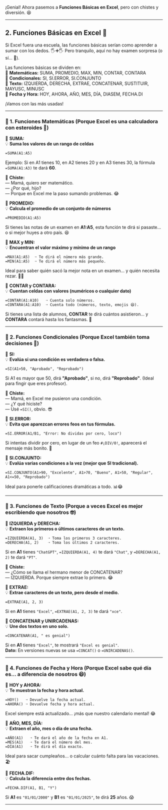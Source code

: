 ¡Genial! Ahora pasemos a **Funciones Básicas en Excel**, pero con chistes y diversión. 😆  

---

## **2. Funciones Básicas en Excel** 🧮  

Si Excel fuera una escuela, las funciones básicas serían como aprender a sumar con los dedos. 🖐️➕🖐️ Pero tranquilo, aquí no hay examen sorpresa (o sí… 🤔).  

Las funciones básicas se dividen en:  
🔹 **Matemáticas:** SUMA, PROMEDIO, MAX, MIN, CONTAR, CONTARA  
🔹 **Condicionales:** SI, SI.ERROR, SI.CONJUNTO  
🔹 **Texto:** IZQUIERDA, DERECHA, EXTRAE, CONCATENAR, SUSTITUIR, MAYUSC, MINUSC  
🔹 **Fecha y Hora:** HOY, AHORA, AÑO, MES, DÍA, DIASEM, FECHA.DI

¡Vamos con las más usadas!  

---

### **📌 1. Funciones Matemáticas (Porque Excel es una calculadora con esteroides 💪)**
  
🔹 **SUMA:**  
💡 **Suma los valores de un rango de celdas**  
```excel
=SUMA(A1:A5)
```  
Ejemplo: Si en A1 tienes 10, en A2 tienes 20 y en A3 tienes 30, la fórmula `=SUMA(A1:A3)` te dará **60**.  

📢 **Chiste:**  
— Mamá, quiero ser matemático.  
— ¿Por qué, hijo?  
— Porque en Excel me la paso sumando problemas. 😂  

🔹 **PROMEDIO:**  
💡 **Calcula el promedio de un conjunto de números**  
```excel
=PROMEDIO(A1:A5)
```  
Si tienes las notas de un examen en **A1:A5**, esta función te dirá si pasaste… o si mejor huyes a otro país. 😆  

🔹 **MAX y MIN:**  
💡 **Encuentran el valor máximo y mínimo de un rango**  
```excel
=MAX(A1:A5)  ➝ Te dirá el número más grande.  
=MIN(A1:A5)  ➝ Te dirá el número más pequeño.  
```  
Ideal para saber quién sacó la mejor nota en un examen… y quién necesita rezar. 🙏😂  

🔹 **CONTAR y CONTARA:**  
💡 **Cuentan celdas con valores (numéricos o cualquier dato)**  
```excel
=CONTAR(A1:A10)   ➝ Cuenta solo números.  
=CONTARA(A1:A10)  ➝ Cuenta todo (números, texto, emojis 😆).  
```  
Si tienes una lista de alumnos, **CONTAR** te dirá cuántos asistieron… y **CONTARA** contará hasta los fantasmas. 👻  

---

### **📌 2. Funciones Condicionales (Porque Excel también toma decisiones 🤯)**  

🔹 **SI:**  
💡 **Evalúa si una condición es verdadera o falsa.**  
```excel
=SI(A1>50, "Aprobado", "Reprobado")
```  
Si A1 es mayor que 50, dirá **"Aprobado"**, si no, dirá **"Reprobado"**. (Ideal para fingir que eres profesor).  

📢 **Chiste:**  
— Mamá, en Excel me pusieron una condición.  
— ¿Y qué hiciste?  
— Usé `=SI()`, obvio. 😎  

🔹 **SI.ERROR:**  
💡 **Evita que aparezcan errores feos en tus fórmulas.**  
```excel
=SI.ERROR(A1/B1, "Error: No dividas por cero, loco")
```  
Si intentas dividir por cero, en lugar de un feo `#¡DIV/0!`, aparecerá el mensaje más bonito. 💅  

🔹 **SI.CONJUNTO:**  
💡 **Evalúa varias condiciones a la vez (mejor que SI tradicional).**  
```excel
=SI.CONJUNTO(A1>90, "Excelente", A1>70, "Bueno", A1>50, "Regular", A1<=50, "Reprobado")
```  
Ideal para ponerle calificaciones dramáticas a todo. 📊😂  

---

### **📌 3. Funciones de Texto (Porque a veces Excel es mejor escribiendo que nosotros 🤓)**  

🔹 **IZQUIERDA y DERECHA:**  
💡 **Extraen los primeros o últimos caracteres de un texto.**  
```excel
=IZQUIERDA(A1, 3)  ➝ Toma los primeros 3 caracteres.  
=DERECHA(A1, 2)    ➝ Toma los últimos 2 caracteres.  
```  
Si en **A1** tienes `"ChatGPT"`, `=IZQUIERDA(A1, 4)` te dará `"Chat"`, y `=DERECHA(A1, 2)` te dará `"PT"`.  

📢 **Chiste:**  
— ¿Cómo se llama el hermano menor de CONCATENAR?  
— IZQUIERDA. Porque siempre extrae lo primero. 😂  

🔹 **EXTRAE:**  
💡 **Extrae caracteres de un texto, pero desde el medio.**  
```excel
=EXTRAE(A1, 2, 3)  
```  
Si en **A1** tienes `"Excel"`, `=EXTRAE(A1, 2, 3)` te dará `"xce"`.  

🔹 **CONCATENAR y UNIRCADENAS:**  
💡 **Une dos textos en uno solo.**  
```excel
=CONCATENAR(A1, " es genial")
```
Si en **A1** tienes `"Excel"`, te mostrará `"Excel es genial"`.  
**Dato:** En versiones nuevas se usa `=CONCAT()` o `=UNIRCADENAS()`.  

---

### **📌 4. Funciones de Fecha y Hora (Porque Excel sabe qué día es… a diferencia de nosotros 😆)**  

🔹 **HOY y AHORA:**  
💡 **Te muestran la fecha y hora actual.**  
```excel
=HOY()   ➝ Devuelve la fecha actual.  
=AHORA() ➝ Devuelve fecha y hora actual.  
```  
Excel siempre está actualizado… ¡más que nuestro calendario mental! 😂  

🔹 **AÑO, MES, DÍA:**  
💡 **Extraen el año, mes o día de una fecha.**  
```excel
=AÑO(A1)   ➝ Te dará el año de la fecha en A1.  
=MES(A1)   ➝ Te dará el número del mes.  
=DÍA(A1)   ➝ Te dirá el día exacto.  
```  
Ideal para sacar cumpleaños… o calcular cuánto falta para las vacaciones. 🏖️  

🔹 **FECHA.DIF:**  
💡 **Calcula la diferencia entre dos fechas.**  
```excel
=FECHA.DIF(A1, B1, "Y")  
```  
Si **A1** es `"01/01/2000"` y **B1** es `"01/01/2025"`, te dirá **25** años. 😱  

---